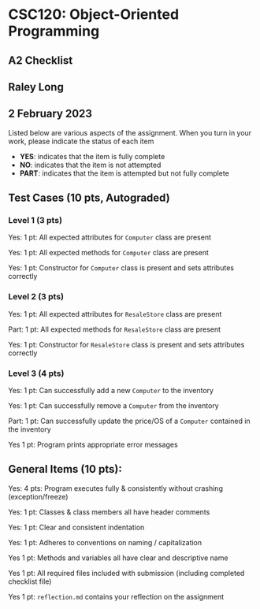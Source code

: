 # CSC120: Object-Oriented Programming
## A2 Checklist
## Raley Long
## 2 February 2023

Listed below are various aspects of the assignment.  When you turn in your work, please indicate the status of each item

- **YES**: indicates that the item is fully complete
- **NO**: indicates that the item is not attempted
- **PART**: indicates that the item is attempted but not fully complete

## Test Cases (10 pts, Autograded)

### Level 1 (3 pts)

Yes: 1 pt: All expected attributes for `Computer` class are present

Yes: 1 pt: All expected methods for `Computer` class are present

Yes: 1 pt: Constructor for `Computer` class is present and sets attributes correctly

### Level 2 (3 pts)

Yes: 1 pt: All expected attributes for `ResaleStore` class are present

Part: 1 pt: All expected methods for `ResaleStore` class are present

Yes: 1 pt: Constructor for `ResaleStore` class is present and sets attributes correctly

### Level 3 (4 pts)

Yes: 1 pt: Can successfully add a new `Computer` to the inventory

Yes: 1 pt: Can successfully remove a `Computer` from the inventory

Part: 1 pt: Can successfully update the price/OS of a `Computer` contained in the inventory

Yes 1 pt: Program prints appropriate error messages

## General Items (10 pts):

Yes: 4 pts: Program executes fully & consistently without crashing (exception/freeze)

Yes: 1 pt: Classes & class members all have header comments

Yes: 1 pt: Clear and consistent indentation

Yes: 1 pt: Adheres to conventions on naming / capitalization

Yes 1 pt: Methods and variables all have clear and descriptive name

Yes 1 pt: All required files included with submission (including completed checklist file)

Yes 1 pt: `reflection.md` contains your reflection on the assignment
